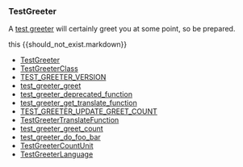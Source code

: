 ### TestGreeter

A [test greeter](TestGreeter) will certainly greet you at some point, so be prepared.

this {{should_not_exist.markdown}}

* [TestGreeter]()
* [TestGreeterClass]()
* [TEST_GREETER_VERSION]()
* [test_greeter_greet]()
* [test_greeter_deprecated_function]()
* [test_greeter_get_translate_function]()
* [TEST_GREETER_UPDATE_GREET_COUNT]()
* [TestGreeterTranslateFunction]()
* [test_greeter_greet_count]()
* [test_greeter_do_foo_bar]()
* [TestGreeterCountUnit]()
* [TestGreeterLanguage]()
